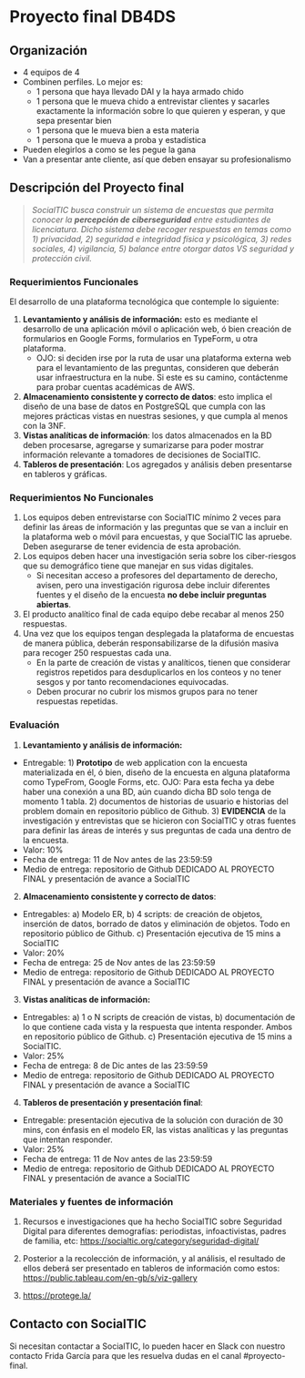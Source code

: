 # Proyecto final DB4DS

## Organización

- 4 equipos de 4
- Combinen perfiles. Lo mejor es:
   - 1 persona que haya llevado DAI y la haya armado chido
   - 1 persona que le mueva chido a entrevistar clientes y sacarles exactamente la información sobre lo que quieren y esperan, y que sepa presentar bien
   - 1 persona que le mueva bien a esta materia
   - 1 persona que le mueva a proba y estadística
- Pueden elegirlos a como se les pegue la gana
- Van a presentar ante cliente, así que deben ensayar su profesionalismo

## Descripción del Proyecto final

> _SocialTIC busca construir un sistema de encuestas que permita conocer la **percepción de ciberseguridad** entre estudiantes de licenciatura. Dicho sistema debe recoger respuestas en temas como 1) privacidad, 2) seguridad e integridad física y psicológica, 3) redes sociales, 4) vigilancia, 5) balance entre otorgar datos VS seguridad y protección civil._

### Requerimientos Funcionales
El desarrollo de una plataforma tecnológica que contemple lo siguiente:

1. **Levantamiento y análisis de información:** esto es mediante el desarrollo de una aplicación móvil o aplicación web, ó bien creación de formularios en Google Forms, formularios en TypeForm, u otra plataforma.
   - OJO: si deciden irse por la ruta de usar una plataforma externa web para el levantamiento de las preguntas, consideren que deberán usar infraestructura en la nube. Si este es su camino, contáctenme para probar cuentas académicas de AWS.
3. **Almacenamiento consistente y correcto de datos**: esto implica el diseño de una base de datos en PostgreSQL que cumpla con las mejores prácticas vistas en nuestras sesiones, y que cumpla al menos con la 3NF.
4. **Vistas analíticas de información**: los datos almacenados en la BD deben procesarse, agregarse y sumarizarse para poder mostrar información relevante a tomadores de decisiones de SocialTIC.
5. **Tableros de presentación**: Los agregados y análisis deben presentarse en tableros y gráficas.

### Requerimientos No Funcionales

1. Los equipos deben entrevistarse con SocialTIC mínimo 2 veces para definir las áreas de información y las preguntas que se van a incluir en la plataforma web o móvil para encuestas, y que SocialTIC las apruebe. Deben asegurarse de tener evidencia de esta aprobación.
2. Los equipos deben hacer una investigación seria sobre los ciber-riesgos que su demográfico tiene que manejar en sus vidas digitales.
   - Si necesitan acceso a profesores del departamento de derecho, avisen, pero una investigación rigurosa debe incluir diferentes fuentes y el diseño de la encuesta **no debe incluir preguntas abiertas**.
4. El producto analítico final de cada equipo debe recabar al menos 250 respuestas.
5. Una vez que los equipos tengan desplegada la plataforma de encuestas de manera pública, deberán responsabilizarse de la difusión masiva para recoger 250 respuestas cada una.
   - En la parte de creación de vistas y analíticos, tienen que considerar registros repetidos para desduplicarlos en los conteos y no tener sesgos y por tanto recomendaciones equivocadas.
   - Deben procurar no cubrir los mismos grupos para no tener respuestas repetidas.

### Evaluación

1. **Levantamiento y análisis de información:**
  - Entregable: 1) **Prototipo** de web application con la encuesta materializada en él, ó bien, diseño de la encuesta en alguna plataforma como TypeFrom, Google Forms, etc. OJO: Para esta fecha ya debe haber una conexión a una BD, aún cuando dicha BD solo tenga de momento 1 tabla. 2) documentos de historias de usuario e historias del problem domain en repositorio público de Github. 3) **EVIDENCIA** de la investigación y entrevistas que se hicieron con SocialTIC y otras fuentes para definir las áreas de interés y sus preguntas de cada una dentro de la encuesta.
  - Valor: 10%
  - Fecha de entrega: 11 de Nov antes de las 23:59:59
  - Medio de entrega: repositorio de Github DEDICADO AL PROYECTO FINAL y presentación de avance a SocialTIC

2. **Almacenamiento consistente y correcto de datos**:
  - Entregables: a) Modelo ER, b) 4 scripts: de creación de objetos, inserción de datos, borrado de datos y eliminación de objetos. Todo en repositorio público de Github. c) Presentación ejecutiva de 15 mins a SocialTIC
  - Valor: 20%
  - Fecha de entrega: 25 de Nov antes de las 23:59:59
  - Medio de entrega: repositorio de Github DEDICADO AL PROYECTO FINAL y presentación de avance a SocialTIC

3. **Vistas analíticas de información:**
  - Entregables: a) 1 o N scripts de creación de vistas, b) documentación de lo que contiene cada vista y la respuesta que intenta responder. Ambos en repositorio público de Github. c) Presentación ejecutiva de 15 mins a SocialTIC.
  - Valor: 25%
  - Fecha de entrega: 8 de Dic antes de las 23:59:59
  - Medio de entrega: repositorio de Github DEDICADO AL PROYECTO FINAL y presentación de avance a SocialTIC

4. **Tableros de presentación y presentación final**:
  - Entregable: presentación ejecutiva de la solución con duración de 30 mins, con énfasis en el modelo ER, las vistas analíticas y las preguntas que intentan responder.
  - Valor: 25%
  - Fecha de entrega: 11 de Nov antes de las 23:59:59
  - Medio de entrega: repositorio de Github DEDICADO AL PROYECTO FINAL y presentación de avance a SocialTIC
 
### Materiales y fuentes de información

1. Recursos e investigaciones que ha hecho SocialTIC sobre Seguridad Digital para diferentes demografías: periodistas, infoactivistas, padres de familia, etc: https://socialtic.org/category/seguridad-digital/

2. Posterior a la recolección de información, y al análisis, el resultado de ellos deberá ser presentado en tableros de información como estos: https://public.tableau.com/en-gb/s/viz-gallery

3. https://protege.la/

## Contacto con SocialTIC

Si necesitan contactar a SocialTIC, lo pueden hacer en Slack con nuestro contacto Frida García para que les resuelva dudas en el canal #proyecto-final.

